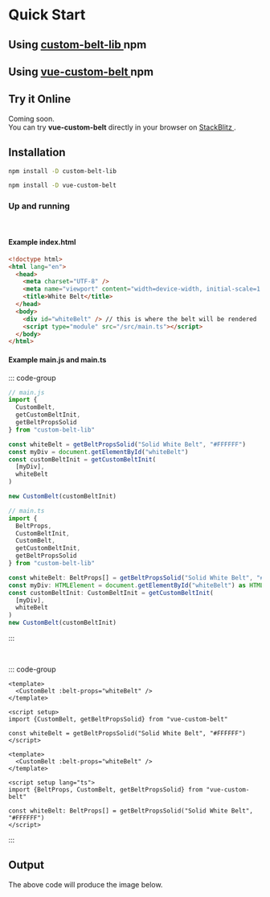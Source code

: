 # Quick Start

<div style="text-align: right;">
<SelectFramework
   :callback="frameworkCallback"
/>
</div>

<div v-if="selectedFramework === '0'">
  <h2>Using
    <a href='https://www.npmjs.com/package/custom-belt-lib' target='_blank'>
      custom-belt-lib
    </a> npm
  </h2>
</div>

<div v-if="selectedFramework === '1'">
   <h2>Using
     <a href='https://www.npmjs.com/package/vue-custom-belt' target='_blank'>
       vue-custom-belt
     </a> npm
   </h2>
</div>

## Try it Online

<div v-if="selectedFramework === '0'">
Coming soon.
</div>

<div v-if="selectedFramework === '1'">
You can try <strong>vue-custom-belt</strong> directly in your browser on
<a href='https://stackblitz.com/edit/custom-belt-demo?file=src%2FApp.vue' target='_blank'>
StackBlitz
</a>.
</div>

## Installation

<div v-if="selectedFramework === '0'">

```sh
npm install -D custom-belt-lib
```

</div>

<div v-if="selectedFramework === '1'">

```sh
npm install -D vue-custom-belt
```

</div>

### Up and running

<div v-if="selectedFramework === '0'">
<br/>

#### Example index.html

```html
<!doctype html>
<html lang="en">
  <head>
    <meta charset="UTF-8" />
    <meta name="viewport" content="width=device-width, initial-scale=1.0" />
    <title>White Belt</title>
  </head>
  <body>
    <div id="whiteBelt" /> // this is where the belt will be rendered
    <script type="module" src="/src/main.ts"></script>
  </body>
</html>
```

#### Example main.js and main.ts

::: code-group

```js [JavaScript]
// main.js
import {
  CustomBelt,
  getCustomBeltInit,
  getBeltPropsSolid
} from "custom-belt-lib"

const whiteBelt = getBeltPropsSolid("Solid White Belt", "#FFFFFF")
const myDiv = document.getElementById("whiteBelt")
const customBeltInit = getCustomBeltInit(
  [myDiv],
  whiteBelt
)

new CustomBelt(customBeltInit)
```

```ts [TypeScript]
// main.ts
import {
  BeltProps,
  CustomBeltInit,
  CustomBelt,
  getCustomBeltInit,
  getBeltPropsSolid
} from "custom-belt-lib"

const whiteBelt: BeltProps[] = getBeltPropsSolid("Solid White Belt", "#FFFFFF")
const myDiv: HTMLElement = document.getElementById("whiteBelt") as HTMLElement
const customBeltInit: CustomBeltInit = getCustomBeltInit(
  [myDiv],
  whiteBelt
)
new CustomBelt(customBeltInit)
```

:::

</div>

<div v-if="selectedFramework === '1'">
<br/>

::: code-group

```vue [JavaScript]
<template>
  <CustomBelt :belt-props="whiteBelt" />
</template>

<script setup>
import {CustomBelt, getBeltPropsSolid} from "vue-custom-belt"

const whiteBelt = getBeltPropsSolid("Solid White Belt", "#FFFFFF")
</script>
```

```vue [TypeScript]
<template>
  <CustomBelt :belt-props="whiteBelt" />
</template>

<script setup lang="ts"> 
import {BeltProps, CustomBelt, getBeltPropsSolid} from "vue-custom-belt"

const whiteBelt: BeltProps[] = getBeltPropsSolid("Solid White Belt", "#FFFFFF")
</script>
```

:::

</div>

## Output

The above code will produce the image below.

<WhiteBelt style="padding-top: 50px; max-width: 600px;"/>

<script setup> // lang="ts" will break build
import { ref } from 'vue'
import WhiteBelt from '../components/WhiteBelt.vue';
import SelectFramework from '../components/SelectFramework.vue';

const selectedFramework = ref('0');

const frameworkCallback = (newValue) => {
  if (newValue) selectedFramework.value = newValue;
}
</script>
